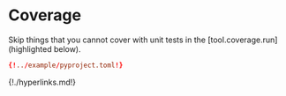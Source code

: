 # Coverage
Skip things that you cannot cover with unit tests in the [tool.coverage.run] (highlighted below).

```toml hl_lines="76 77"
{!../example/pyproject.toml!}
```

{!./hyperlinks.md!}
